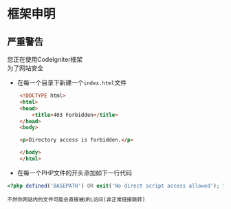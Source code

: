 # 框架申明

## 严重警告

您正在使用CodeIgniter框架  
为了网站安全  
+ 在每一个目录下新建一个`index.html`文件  
```html
    <!DOCTYPE html>
    <html>
    <head>
        <title>403 Forbidden</title>
    </head>
    <body>

    <p>Directory access is forbidden.</p>

    </body>
    </html>
```


+ 在每一个PHP文件的开头添加如下一行代码  

```php
<?php defined('BASEPATH') OR exit('No direct script access allowed'); ?>
```

`不然你网站内的文件可能会直接被URL访问(非正常链接跳转)`